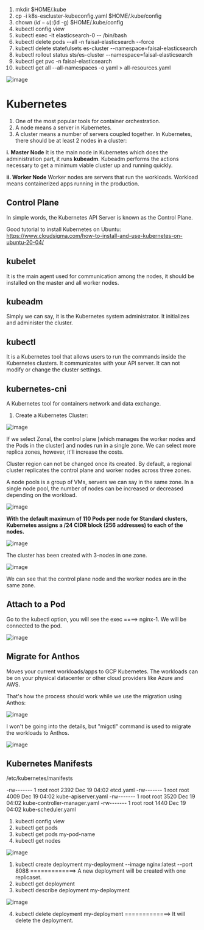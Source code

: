 1. mkdir $HOME/.kube
2. cp -i k8s-escluster-kubeconfig.yaml $HOME/.kube/config
3. chown $(id -u):$(id -g) $HOME/.kube/config
4. kubectl config view
5. kubectl exec -it elasticsearch-0 -- /bin/bash
6. kubectl delete pods --all -n faisal-elasticsearch --force
7. kubectl delete statefulsets es-cluster --namespace=faisal-elasticsearch
8. kubectl rollout status sts/es-cluster --namespace=faisal-elasticsearch
9. kubectl get pvc -n faisal-elasticsearch
10. kubectl get all --all-namespaces -o yaml > all-resources.yaml

![image](https://github.com/faisikhan/kubernetes/assets/21220549/94469fda-160b-4e89-ab9f-fc839112054b)

# Kubernetes

1. One of the most popular tools for container orchestration.
2. A node means a server in Kubernetes.
3. A cluster means a number of servers coupled together. In Kubernetes, there should be at least 2 nodes in a cluster:

**i.  Master Node**
It is the main node in Kubernetes which does the administration part, it runs **kubeadm**. Kubeadm performs the actions necessary to get a minimum viable cluster up and running quickly. 

**ii. Worker Node**
Worker nodes are servers that run the workloads. Workload means containerized apps running in the production.

## Control Plane

In simple words, the Kubernetes API Server is known as the Control Plane.

Good tutorial to install Kubernetes on Ubuntu:
https://www.cloudsigma.com/how-to-install-and-use-kubernetes-on-ubuntu-20-04/

## kubelet

It is the main agent used for communication among the nodes, it should be installed on the master and all worker nodes.

## kubeadm

Simply we can say, it is the Kubernetes system administrator. It initializes and administer the cluster.

## kubectl

It is a Kubernetes tool that allows users to run the commands inside the Kubernetes clusters. It communicates with your API server. It can not modify or change the cluster settings. 

## kubernetes-cni

A Kubernetes tool for containers network and data exchange.

1. Create a Kubernetes Cluster:

![image](https://user-images.githubusercontent.com/21220549/208852432-6fbd8328-3566-4d20-91ad-786936263c74.png)

If we select Zonal, the control plane [which manages the worker nodes and the Pods in the cluster] and nodes run in a single zone. We can select more replica zones, however, it'll increase the costs. 

Cluster region can not be changed once its created. By default, a regional cluster replicates the control plane and worker nodes across three zones.

A node pools is a group of VMs, servers we can say in the same zone. In a single node pool, the number of nodes can be increased or decreased depending on the workload.

![image](https://user-images.githubusercontent.com/21220549/208858664-b5b5b9c0-50c6-49be-9277-6fa75d172a80.png)

**With the default maximum of 110 Pods per node for Standard clusters, Kubernetes assigns a /24 CIDR block (256 addresses) to each of the nodes.**

![image](https://user-images.githubusercontent.com/21220549/208859009-c2f96986-fe95-4aa6-bce4-c96450da375f.png)

The cluster has been created with 3-nodes in one zone.

![image](https://user-images.githubusercontent.com/21220549/208883877-588d77ff-af39-4d37-8d4e-fd68632ba3a6.png)

We can see that the control plane node and the worker nodes are in the same zone. 

## Attach to a Pod

Go to the kubectl option, you will see the exec ====> nginx-1. We will be connected to the pod.

![image](https://user-images.githubusercontent.com/21220549/208887844-5858d393-cc24-40b7-8f43-53786efef183.png)

## Migrate for Anthos

Moves your current workloads/apps to GCP Kubernetes. The workloads can be on your physical datacenter or other cloud providers like Azure and AWS.

That's how the process should work while we use the migration using Anthos:

![image](https://user-images.githubusercontent.com/21220549/208912157-916b3bc1-efcb-4d5e-b9bb-62921ca8ac8b.png)

I won't be going into the details, but "migctl" command is used to migrate the workloads to Anthos.

![image](https://user-images.githubusercontent.com/21220549/208914811-ffd68784-b73a-46b1-87a7-d852e4600db0.png)

## Kubernetes Manifests

/etc/kubernetes/manifests

-rw------- 1 root root 2392 Dec 19 04:02 etcd.yaml
-rw------- 1 root root 4009 Dec 19 04:02 kube-apiserver.yaml
-rw------- 1 root root 3520 Dec 19 04:02 kube-controller-manager.yaml
-rw------- 1 root root 1440 Dec 19 04:02 kube-scheduler.yaml

1. kubectl config view
2. kubectl get pods
3. kubectl get pods my-pod-name
4. kubectl get nodes  

![image](https://user-images.githubusercontent.com/21220549/208919735-bcd954e3-4c6d-448a-8973-470df9c9f424.png)

1. kubectl create deployment my-deployment --image nginx:latest --port 8088    =============> A new deployment will be created with one replicaset.
2. kubectl get deployment
3. kubectl describe deployment my-deployment

![image](https://user-images.githubusercontent.com/21220549/208929979-579094e5-955c-46bf-8ceb-d8d6b3faadb9.png)

4. kubectl delete deployment my-deployment    =============> It will delete the deployment.
